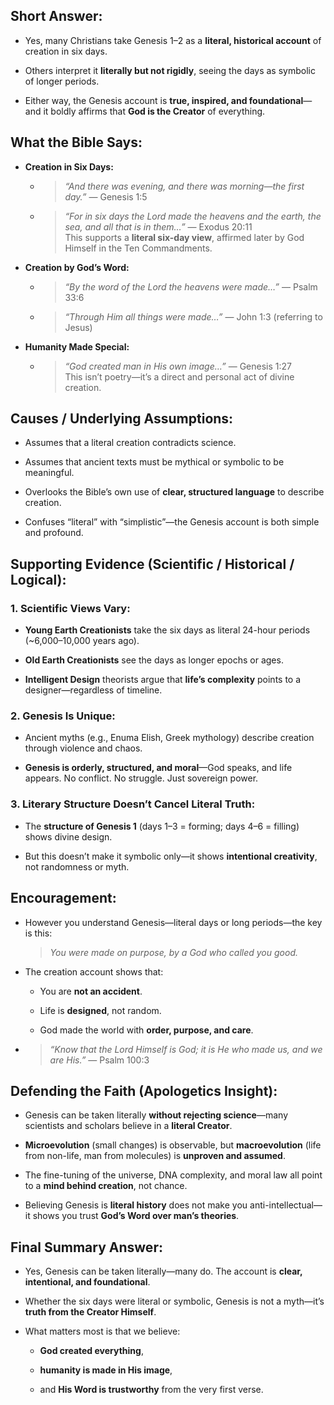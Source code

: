 ## Short Answer:

- Yes, many Christians take Genesis 1–2 as a **literal, historical account** of creation in six days.
    
- Others interpret it **literally but not rigidly**, seeing the days as symbolic of longer periods.
    
- Either way, the Genesis account is **true, inspired, and foundational**—and it boldly affirms that **God is the Creator** of everything.

## What the Bible Says:

- **Creation in Six Days:**
    
    - > _“And there was evening, and there was morning—the first day.”_ — Genesis 1:5
        
    - > _“For in six days the Lord made the heavens and the earth, the sea, and all that is in them…”_ — Exodus 20:11  
        > This supports a **literal six-day view**, affirmed later by God Himself in the Ten Commandments.
        
- **Creation by God’s Word:**
    
    - > _“By the word of the Lord the heavens were made…”_ — Psalm 33:6
        
    - > _“Through Him all things were made…”_ — John 1:3 (referring to Jesus)
        
- **Humanity Made Special:**
    
    - > _“God created man in His own image…”_ — Genesis 1:27  
        > This isn’t poetry—it’s a direct and personal act of divine creation.
        

## Causes / Underlying Assumptions:

- Assumes that a literal creation contradicts science.
    
- Assumes that ancient texts must be mythical or symbolic to be meaningful.
    
- Overlooks the Bible’s own use of **clear, structured language** to describe creation.
    
- Confuses “literal” with “simplistic”—the Genesis account is both simple and profound.

## Supporting Evidence (Scientific / Historical / Logical):

### 1. **Scientific Views Vary:**

- **Young Earth Creationists** take the six days as literal 24-hour periods (~6,000–10,000 years ago).
    
- **Old Earth Creationists** see the days as longer epochs or ages.
    
- **Intelligent Design** theorists argue that **life’s complexity** points to a designer—regardless of timeline.
    

### 2. **Genesis Is Unique:**

- Ancient myths (e.g., Enuma Elish, Greek mythology) describe creation through violence and chaos.
    
- **Genesis is orderly, structured, and moral**—God speaks, and life appears. No conflict. No struggle. Just sovereign power.
    

### 3. **Literary Structure Doesn’t Cancel Literal Truth:**

- The **structure of Genesis 1** (days 1–3 = forming; days 4–6 = filling) shows divine design.
    
- But this doesn’t make it symbolic only—it shows **intentional creativity**, not randomness or myth.

## Encouragement:

- However you understand Genesis—literal days or long periods—the key is this:
    
    > _You were made on purpose, by a God who called you good._
    
- The creation account shows that:
    
    - You are **not an accident**.
        
    - Life is **designed**, not random.
        
    - God made the world with **order, purpose, and care**.
        
- > _“Know that the Lord Himself is God; it is He who made us, and we are His.”_ — Psalm 100:3

## Defending the Faith (Apologetics Insight):

- Genesis can be taken literally **without rejecting science**—many scientists and scholars believe in a **literal Creator**.
    
- **Microevolution** (small changes) is observable, but **macroevolution** (life from non-life, man from molecules) is **unproven and assumed**.
    
- The fine-tuning of the universe, DNA complexity, and moral law all point to a **mind behind creation**, not chance.
    
- Believing Genesis is **literal history** does not make you anti-intellectual—it shows you trust **God’s Word over man’s theories**.

## Final Summary Answer:

- Yes, Genesis can be taken literally—many do. The account is **clear, intentional, and foundational**.
    
- Whether the six days were literal or symbolic, Genesis is not a myth—it’s **truth from the Creator Himself**.
    
- What matters most is that we believe:
    
    - **God created everything**,
        
    - **humanity is made in His image**,
        
    - and **His Word is trustworthy** from the very first verse.